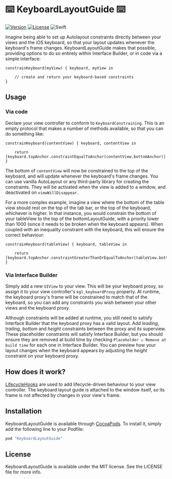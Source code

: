 ⌨️ KeyboardLayoutGuide ⌨️
==========================

[![Version](https://img.shields.io/cocoapods/v/KeyboardLayoutGuide.svg?style=flat)](http://cocoapods.org/pods/KeyboardLayoutGuide)
[![License](https://img.shields.io/cocoapods/l/KeyboardLayoutGuide.svg?style=flat)](http://cocoapods.org/pods/KeyboardLayoutGuide)
![Swift](https://img.shields.io/badge/Swift-2.2-orange.svg)

Imagine being able to set up Autolayout constraints directly between your views and the iOS keyboard, so that your layout updates whenever the keyboard's frame changes. KeyboardLayoutGuide makes that possible, providing options to do so entirely within Interface Builder, or in code via a simple interface:

    constrainKeyboard(myView) { keyboard, myView in
        
        // create and return your keyboard-based constraints
    }

Usage
-----

### Via code

Declare your view controller to conform to `KeyboardConstraining`. This is an empty protocol that makes a number of methods available, so that you can do something like:

    constrainKeyboard(contentView) { keyboard, contentView in
        
        return [keyboard.topAnchor.constraintEqualToAnchor(contentView.bottomAnchor)]
    }

The bottom of `contentView` will now be constrained to the top of the keyboard, and will update whenever the keyboard's frame changes. You can use vanilla AutoLayout or any third-party library for creating the constraints. They will be activated when the view is added to a window, and deactivated on `viewWillDisappear`. 

For a more complex example, imagine a view where the bottom of the table view should rest on the top of the tab bar, or the top of the keyboard, whichever is higher. In that instance, you would constrain the bottom of your tableView to the top of the bottomLayoutGuide, with a priority lower than 1000 (since it needs to be broken when the keyboard appears). When coupled with an inequality constraint with the keyboard, this will ensure the correct behaviour:

    constrainKeyboard(tableView) { keyboard, tableView in
        
        return [keyboard.topAnchor.constraintGreaterThanOrEqualToAnchor(tableView.bottomAnchor)]
    }

### Via Interface Builder

Simply add a new `UIView` to your view. This will be your keyboard proxy, so assign it to your view controller's `kgl_keyboardProxy` property. At runtime, the keyboard proxy's frame will be constrained to match that of the keyboard, so you can add any constraints you wish between your other views and the keyboard proxy. 

Although constraints will be added at runtime, you still need to satisfy Interface Builder that the keyboard proxy has a valid layout. Add _leading_, _trailing_, _bottom_ and _height_ constraints between the proxy and its superview. These placeholder constraints will satisfy Interface Builder, but you should ensure they are removed at build time by checking `Placeholder ☑ Remove at build time` for each one in Interface Builder. You can preview how your layout changes when the keyboard appears by adjusting the _height_ constraint on your keyboard proxy.

## How does it work?

[LifecycleHooks](https://github.com/johnpatrickmorgan/LifecycleHooks) are used to add lifecycle-driven behaviour to your view controller. The keyboard layout guide is attached to the window itself, so its frame is not affected by changes in your view's frame. 


## Installation

KeyboardLayoutGuide is available through [CocoaPods](http://cocoapods.org). To install
it, simply add the following line to your Podfile:

```ruby
pod "KeyboardLayoutGuide"
```

## License

KeyboardLayoutGuide is available under the MIT license. See the LICENSE file for more info.

